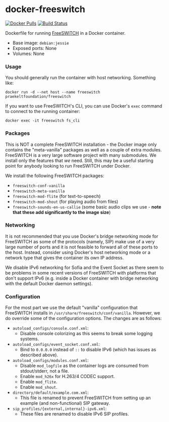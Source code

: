 # docker-freeswitch

[![Docker Pulls](https://img.shields.io/docker/pulls/praekeltfoundation/freeswitch.svg)](https://hub.docker.com/r/praekeltfoundation/freeswitch/)
[![Build Status](https://travis-ci.org/praekeltfoundation/docker-freeswitch.svg?branch=develop)](https://travis-ci.org/praekeltfoundation/docker-freeswitch)

Dockerfile for running [FreeSWITCH](https://freeswitch.org) in a Docker container.

* Base image: `debian:jessie`
* Exposed ports: None
* Volumes: None

### Usage
You should generally run the container with host networking. Something like:
```
docker run -d --net host --name freeswitch praekeltfoundation/freeswitch
```

If you want to use FreeSWITCH's CLI, you can use Docker's `exec` command to connect to the running container:
```
docker exec -it freeswitch fs_cli
```

### Packages
This is NOT a complete FreeSWITCH installation - the Docker image only contains the "meta-vanilla" packages as well as a couple of extra modules. FreeSWITCH is a very large software project with many submodules. We install only the features that *we* need. Still, this may be a useful starting point for anybody looking to run FreeSWITCH under Docker.

We install the following FreeSWITCH packages:
* `freeswitch-conf-vanilla`
* `freeswitch-meta-vanilla`
* `freeswitch-mod-flite` (for text-to-speech)
* `freeswitch-mod-shout` (for playing audio from files)
* `freeswitch-sounds-en-us-callie` (some basic audio clips we use - **note that these add significantly to the image size**)

### Networking
It is not recommended that you use Docker's bridge networking mode for FreeSWITCH as some of the protocols (namely, SIP) make use of a very large number of ports and it is not feasible to forward all of these ports to the host. Instead, consider using Docker's host networking mode or a network type that gives the container its own IP address.

We disable IPv6 networking for Sofia and the Event Socket as there seem to be problems in some recent versions of FreeSWITCH with platforms that don't support IPv6 (e.g. inside a Docker container with bridge networking with the default Docker daemon settings).

### Configuration
For the most part we use the default "vanilla" configuration that FreeSWITCH installs in `/usr/share/freeswitch/conf/vanilla`. However, we do override some of the configuration options. The changes are as follows:
* `autoload_configs/console.conf.xml`:
  * Disable console colorizing as this seems to break some logging systems.
* `autoload_configs/event_socket.conf.xml`:
  * Bind to `0.0.0.0` instead of `::` to disable IPv6 (which has issues as described above).
* `autoload_configs/modules.conf.xml`:
  * Disable `mod_logfile` as the container logs are consumed from stdout/stderr, not a file.
  * Enable `mod_h26x` for H.263/4 CODEC support.
  * Enable `mod_flite`.
  * Enable `mod_shout`.
* `directory/default/example.com.xml`:
  * This file is renamed to prevent FreeSWITCH from setting up an example (and non-functional) SIP gateway.
* `sip_profiles/{external,internal}-ipv6.xml`:
  * These files are renamed to disable IPv6 SIP profiles.
